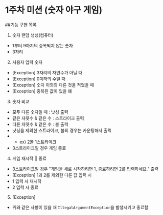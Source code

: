 # 1주차 미션 (숫자 야구 게임)

##기능 구현 목록

1. 숫자 랜덤 생성(컴퓨터)
- 1부터 9까지의 중복되지 않는 숫자
- 3자리


2. 사용자 입력 숫자
- [Exception] 3자리의 자연수가 아닐 때
- [Exception] 0이하의 수일 때
- [Exception] 숫자 이외의 다른 것을 적었을 때
- [Exception] 중복된 값이 있을 떄

3. 숫자 비교
- 모두 다른 숫자일 때 : 낫싱 출력
- 같은 자릿수 & 같은 수 : 스트라이크 출력
- 다른 자릿수 & 같은 수 : 볼 출력
- 낫싱을 제외한 스트라이크, 볼의 경우는 카운팅해서 출력
- - ex) 2볼 1스트라이크
- 3스트라이크일 경우 게임 종료

4. 게임 재시작 || 종료
- 3스트라이크일 경우 "게임을 새로 시작하려면 1, 종료하려면 2를 입력하세요." 출력
- [Exception] 1과 2를 제외한 다른 값 입력 시
- 1 입력 시 재시작
- 2 입력 시 종료

5. [Exception]
- 위와 같은 사항이 있을 때 `IllegalArgumentException`을 발생시키고 종료함